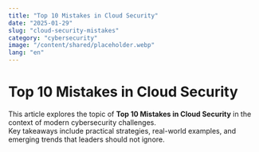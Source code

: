 ```yaml
---
title: "Top 10 Mistakes in Cloud Security"
date: "2025-01-29"
slug: "cloud-security-mistakes"
category: "cybersecurity"
image: "/content/shared/placeholder.webp"
lang: "en"
---
```


# Top 10 Mistakes in Cloud Security

This article explores the topic of **Top 10 Mistakes in Cloud Security** in the context of modern cybersecurity challenges.  
Key takeaways include practical strategies, real-world examples, and emerging trends that leaders should not ignore.
